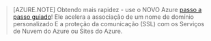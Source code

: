 ﻿
> [AZURE.NOTE]
> Obtendo mais rapidez - use o NOVO Azure [passo a passo guiado](http://support.microsoft.com/kb/2990804)!  Ele acelera a associação de um nome de domínio personalizado E a proteção da comunicação (SSL) com os Serviços de Nuvem do Azure ou Sites do Azure.
<!--HONumber=42-->
